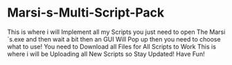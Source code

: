 # Marsi-s-Multi-Script-Pack

This is where i will Implement all my Scripts you just need to open The Marsi´s.exe and then wait a bit then an GUI Will Pop up then you need to choose what to use! You need to Download all Files for All Scripts to Work
This is where i will be Uploading all New Scripts so Stay Updated!
Have Fun!
